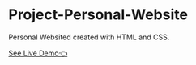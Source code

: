 # Project-Personal-Website

Personal Websited created with HTML and CSS.

[See Live Demo👈](https://Afernu.github.io/my-site)
